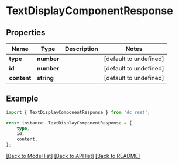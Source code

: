 # TextDisplayComponentResponse


## Properties

Name | Type | Description | Notes
------------ | ------------- | ------------- | -------------
**type** | **number** |  | [default to undefined]
**id** | **number** |  | [default to undefined]
**content** | **string** |  | [default to undefined]

## Example

```typescript
import { TextDisplayComponentResponse } from 'dc_rest';

const instance: TextDisplayComponentResponse = {
    type,
    id,
    content,
};
```

[[Back to Model list]](../README.md#documentation-for-models) [[Back to API list]](../README.md#documentation-for-api-endpoints) [[Back to README]](../README.md)
